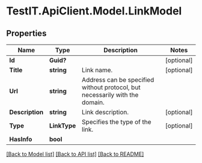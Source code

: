 # TestIT.ApiClient.Model.LinkModel

## Properties

Name | Type | Description | Notes
------------ | ------------- | ------------- | -------------
**Id** | **Guid?** |  | [optional] 
**Title** | **string** | Link name. | [optional] 
**Url** | **string** | Address can be specified without protocol, but necessarily with the domain. | 
**Description** | **string** | Link description. | [optional] 
**Type** | **LinkType** | Specifies the type of the link. | [optional] 
**HasInfo** | **bool** |  | 

[[Back to Model list]](../README.md#documentation-for-models) [[Back to API list]](../README.md#documentation-for-api-endpoints) [[Back to README]](../README.md)

